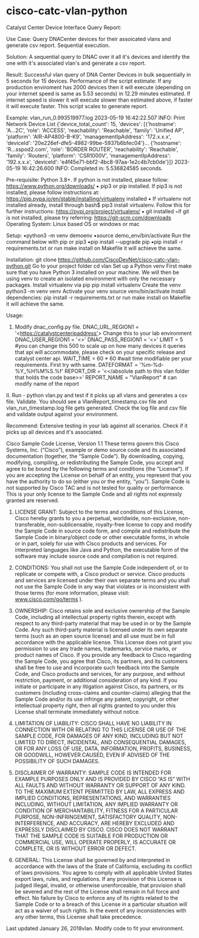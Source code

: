 # cisco-catc-vlan-python
Catalyst Center Device Interface Query Report:

Use Case: Query DNACenter devices for their assoicated vlans and generate csv report. Sequential execution.

Solution: A sequential query to DNAC over it all it's devices and identify the one with it's associated vlan's and 
generate a csv report.

Result: Successful vlan query of DNA Center Devices in bulk sequentially in 5 seconds for 15 devices. Performance of the
script estimate: If any production enviroment has 2000 devices then it will execute (depending on your internet speed is
same as 5.53 seconds) in 12.29 minutes estimated. If internet speed is slower it will execute slower than estimated 
above, if faster it will execute faster. This script scales to generate report.

Example: vlan_run_0.993519977.log 2023-05-19 16:42:22.507 INFO: Print Network Device List 
{'device_total_count': 15, 'devices': [{'hostname': 'A...2C', 'role': 'ACCESS', 'reachability': 'Reachable', 'family': 
'Unified AP', 'platform': 'AIR-AP4800-B-K9', 'managementIpAddress': '172.x.x.x', 
'deviceId': '20e226ef-dfe5-4982-99be-5937b6bfec04'}... {'hostname': 'R...sspod2.com', 'role': 'BORDER ROUTER', 
'reachability': 'Reachable', 'family': 'Routers', 'platform': 'CSR1000V', 'managementIpAddress': '192.x.x.x', 
'deviceId': 'e4f45e71-bbf2-4bc8-97aa-1e2c4b7cb0de'}]} 2023-05-19 16:42:26.600 INFO: Completed in: 5.536824585 seconds.

Pre-requisite: 
Python 3.8+. If python is not installed, please follow: https://www.python.org/downloads/
▪ pip3 or pip installed. If pip3 is not installed, please follow instructions at: 
https://pip.pypa.io/en/stable/installing/virtualenv installed
▪ If virtualenv not installed already, install through bash$ pip3 install virtualenv. Follow this for further 
instructions: https://pypi.org/project/virtualenv/
▪ git installed ◦if git is not installed, please try referring: https://git-scm.com/downloads
Operating System: Linux based OS or windows or mac

Setup: 
▪python3 -m venv demoenv ▪source demo_env/bin/activate Run the command below with pip or pip3
▪pip install --upgrade pip
▪pip install -r requirements.txt or run make install on Makefile it will achieve the same.

Installation: git clone https://github.com/CiscoDevNet/cisco-catc-vlan-python.git
Go to your project folder
cd vlan
Set up a Python venv First make sure that you have Python 3 installed on your machine. We will then be using venv to create an isolated environment with only the necessary packages.
Install virtualenv via pip
pip install virtualenv
Create the venv
python3 -m venv venv
Activate your venv
source venv/bin/activate
Install dependencies: pip install -r requirements.txt or run make install on Makefile it will achieve the same.

Usage: 
1. Modify dnac_config.py file. 
DNAC_URL_REGION1 = '<<https://catalystcenteripaddress'>> Change this to your lab environment
DNAC_USER_REGION1 = '<<change this you username plain text>>'
DNAC_PASS_REGION1 = '<<change this your password plain text for same url region1>>'
LIMIT = 5    #you can change this 500 to scale up on how many devices it queries that api will accommodate, please check on your specific release and catalyst center api. 
WAIT_TIME = 60 * 60 #wait time modifiable per your requirements. First try with same.
DATEFORMAT = '%m-%d-%Y_%H%M%S.%f' 
REPORT_DIR = '<</absolute path to this vlan folder that holds the code base>>'
REPORT_NAME = "VlanReport" # can modify name of the report

II. Run - python vlan.py and test if it picks up all vlans and generates a csv file. Validate. 
You should see a VlanReport_timestamp.csv file and vlan_run_timestamp.log file gets generated. Check the log file and
csv file and validate output against your environment.

Recommend: Extensive testing in your lab against all scenarios. Check if it picks up all devices and it's associated. 

Cisco Sample Code License, Version 1.1
These terms govern this Cisco Systems, Inc. (“Cisco”), example or demo source code and its associated documentation (together, the “Sample Code”). By downloading, copying, modifying, compiling, or redistributing the Sample Code, you accept and agree to be bound by the following terms and conditions (the “License”). If you are accepting the License on behalf of an entity, you represent that you have the authority to do so (either you or the entity, “you”). Sample Code is not supported by Cisco TAC and is not tested for quality or performance. This is your only license to the Sample Code and all rights not expressly granted are reserved.

1. LICENSE GRANT: Subject to the terms and conditions of this License, Cisco hereby grants to you a perpetual, worldwide, non-exclusive, non-transferable, non-sublicensable, royalty-free license to copy and modify the Sample Code in source code form, and compile and redistribute the Sample Code in binary/object code or other executable forms, in whole or in part, solely for use with Cisco products and services. For interpreted languages like Java and Python, the executable form of the software may include source code and compilation is not required.

2. CONDITIONS: You shall not use the Sample Code independent of, or to replicate or compete with, a Cisco product or service. Cisco products and services are licensed under their own separate terms and you shall not use the Sample Code in any way that violates or is inconsistent with those terms (for more information, please visit: www.cisco.com/go/terms ).

3. OWNERSHIP: Cisco retains sole and exclusive ownership of the Sample Code, including all intellectual property rights therein, except with respect to any third-party material that may be used in or by the Sample Code. Any such third-party material is licensed under its own separate terms (such as an open source license) and all use must be in full accordance with the applicable license. This License does not grant you permission to use any trade names, trademarks, service marks, or product names of Cisco. If you provide any feedback to Cisco regarding the Sample Code, you agree that Cisco, its partners, and its customers shall be free to use and incorporate such feedback into the Sample Code, and Cisco products and services, for any purpose, and without restriction, payment, or additional consideration of any kind. If you initiate or participate in any litigation against Cisco, its partners, or its customers (including cross-claims and counter-claims) alleging that the Sample Code and/or its use infringe any patent, copyright, or other intellectual property right, then all rights granted to you under this License shall terminate immediately without notice.

4. LIMITATION OF LIABILITY: CISCO SHALL HAVE NO LIABILITY IN CONNECTION WITH OR RELATING TO THIS LICENSE OR USE OF THE SAMPLE CODE, FOR DAMAGES OF ANY KIND, INCLUDING BUT NOT LIMITED TO DIRECT, INCIDENTAL, AND CONSEQUENTIAL DAMAGES, OR FOR ANY LOSS OF USE, DATA, INFORMATION, PROFITS, BUSINESS, OR GOODWILL, HOWEVER CAUSED, EVEN IF ADVISED OF THE POSSIBILITY OF SUCH DAMAGES.

5. DISCLAIMER OF WARRANTY: SAMPLE CODE IS INTENDED FOR EXAMPLE PURPOSES ONLY AND IS PROVIDED BY CISCO “AS IS” WITH ALL FAULTS AND WITHOUT WARRANTY OR SUPPORT OF ANY KIND. TO THE MAXIMUM EXTENT PERMITTED BY LAW, ALL EXPRESS AND IMPLIED CONDITIONS, REPRESENTATIONS, AND WARRANTIES INCLUDING, WITHOUT LIMITATION, ANY IMPLIED WARRANTY OR CONDITION OF MERCHANTABILITY, FITNESS FOR A PARTICULAR PURPOSE, NON-INFRINGEMENT, SATISFACTORY QUALITY, NON-INTERFERENCE, AND ACCURACY, ARE HEREBY EXCLUDED AND EXPRESSLY DISCLAIMED BY CISCO. CISCO DOES NOT WARRANT THAT THE SAMPLE CODE IS SUITABLE FOR PRODUCTION OR COMMERCIAL USE, WILL OPERATE PROPERLY, IS ACCURATE OR COMPLETE, OR IS WITHOUT ERROR OR DEFECT.

6. GENERAL: This License shall be governed by and interpreted in accordance with the laws of the State of California, excluding its conflict of laws provisions. You agree to comply with all applicable United States export laws, rules, and regulations. If any provision of this License is judged illegal, invalid, or otherwise unenforceable, that provision shall be severed and the rest of the License shall remain in full force and effect. No failure by Cisco to enforce any of its rights related to the Sample Code or to a breach of this License in a particular situation will act as a waiver of such rights. In the event of any inconsistencies with any other terms, this License shall take precedence.

Last updated January 26, 2018vlan. Modify code to fit your environment. 
